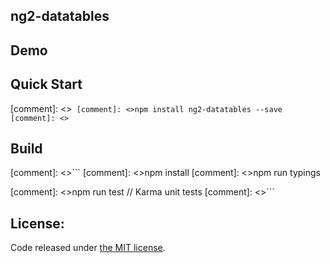 ## ng2-datatables

## Demo


## Quick Start


[comment]: <>```
[comment]: <>npm install ng2-datatables --save
[comment]: <>```

## Build

[comment]: <>```
[comment]: <>npm install
[comment]: <>npm run typings

[comment]: <>npm run test // Karma unit tests
[comment]: <>```


## License:

Code released under <a href='http://github.com/pawelczak/ng2-datatables/blob/master/license.txt' >the MIT license</a>.